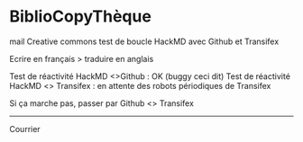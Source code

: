 # BiblioCopyThèque

mail Creative commons
test de boucle HackMD avec Github et Transifex

Ecrire en français > traduire en anglais

Test de réactivité HackMD <>Github : OK (buggy ceci dit)
Test de réactivité HackMD <> Transifex : en attente des robots périodiques de Transifex

Si ça marche pas, passer par Github <> Transifex

---------------------------------------------

Courrier
